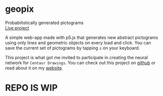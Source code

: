 # geopix
Probabilistically generated pictograms
<br>
[Live project](http://two.rf.gd/geopix/#)

A simple web-app made with p5.js that generates new abstract pictograms using only lines and geometric objects on every load and click.
You can save the current set of pictograms by tapping `s` on your keyboard. 

This project is what got me invited to participate in creating the neural network for `Centaur Drawings`. 
You can check out this project on [github](https://github.com/parthenocissus/stickmen) or read about it on my [website](http://xladn0.rf.gd/).

# REPO IS WIP
